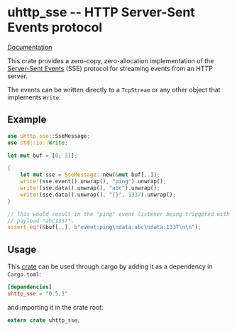 # uhttp_sse -- HTTP Server-Sent Events protocol

[Documentation](https://docs.rs/uhttp_sse)

This crate provides a zero-copy, zero-allocation implementation of the [Server-Sent
Events](https://developer.mozilla.org/en-US/docs/Web/API/Server-sent_events/Using_server-sent_events)
(SSE) protocol for streaming events from an HTTP server.

The events can be written directly to a `TcpStream` or any other object that
implements `Write`.

## Example

```rust
use uhttp_sse::SseMessage;
use std::io::Write;

let mut buf = [0; 31];

{
    let mut sse = SseMessage::new(&mut buf[..]);
    write!(sse.event().unwrap(), "ping").unwrap();
    write!(sse.data().unwrap(), "abc").unwrap();
    write!(sse.data().unwrap(), "{}", 1337).unwrap();
}

// This would result in the "ping" event listener being triggered with the data
// payload "abc1337".
assert_eq!(&buf[..], b"event:ping\ndata:abc\ndata:1337\n\n");

```

## Usage

This [crate](https://crates.io/crates/uhttp_sse) can be used through cargo by adding
it as a dependency in `Cargo.toml`:

```toml
[dependencies]
uhttp_sse = "0.5.1"
```
and importing it in the crate root:

```rust
extern crate uhttp_sse;
```
